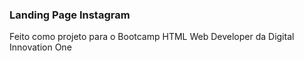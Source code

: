### Landing Page Instagram

Feito como projeto para o Bootcamp HTML Web Developer da Digital Innovation One
